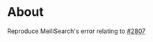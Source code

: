 # About

Reproduce MeiliSearch's error relating to [#2807](https://github.com/meilisearch/meilisearch/issues/2807)
